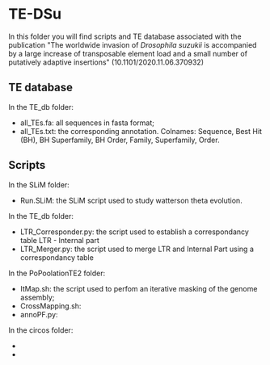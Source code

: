 # TE-DSu

In this folder you will find scripts and TE database associated with the publication "The worldwide invasion of *Drosophila suzukii* is accompanied by a large increase of transposable element load and a small number of putatively adaptive insertions" (10.1101/2020.11.06.370932)

## TE database

In the TE_db folder:

- all_TEs.fa: all sequences in fasta format;
- all_TEs.txt: the corresponding annotation.
Colnames: Sequence, Best Hit (BH), BH Superfamily, BH Order, Family, Superfamily, Order.

## Scripts

In the SLiM folder:

- Run.SLiM: the SLiM script used to study watterson theta evolution.

In the TE_db folder:

- LTR_Corresponder.py: the script used to establish a correspondancy table LTR - Internal part
- LTR_Merger.py: the script used to merge LTR and Internal Part using a correspondancy table

In the PoPoolationTE2 folder:

- ItMap.sh: the script used to perfom an iterative masking of the genome assembly;
- CrossMapping.sh:
- annoPF.py:

In the circos folder:

-
-


